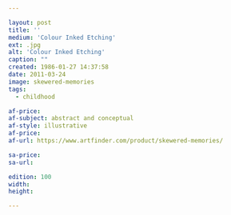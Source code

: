 ```yaml
---

layout: post
title: ''
medium: 'Colour Inked Etching'
ext: .jpg
alt: 'Colour Inked Etching'
caption: ""
created: 1986-01-27 14:37:58
date: 2011-03-24
image: skewered-memories
tags:
  - childhood

af-price:
af-subject: abstract and conceptual
af-style: illustrative
af-price:
af-url: https://www.artfinder.com/product/skewered-memories/

sa-price:
sa-url:

edition: 100
width:
height:

---
```

